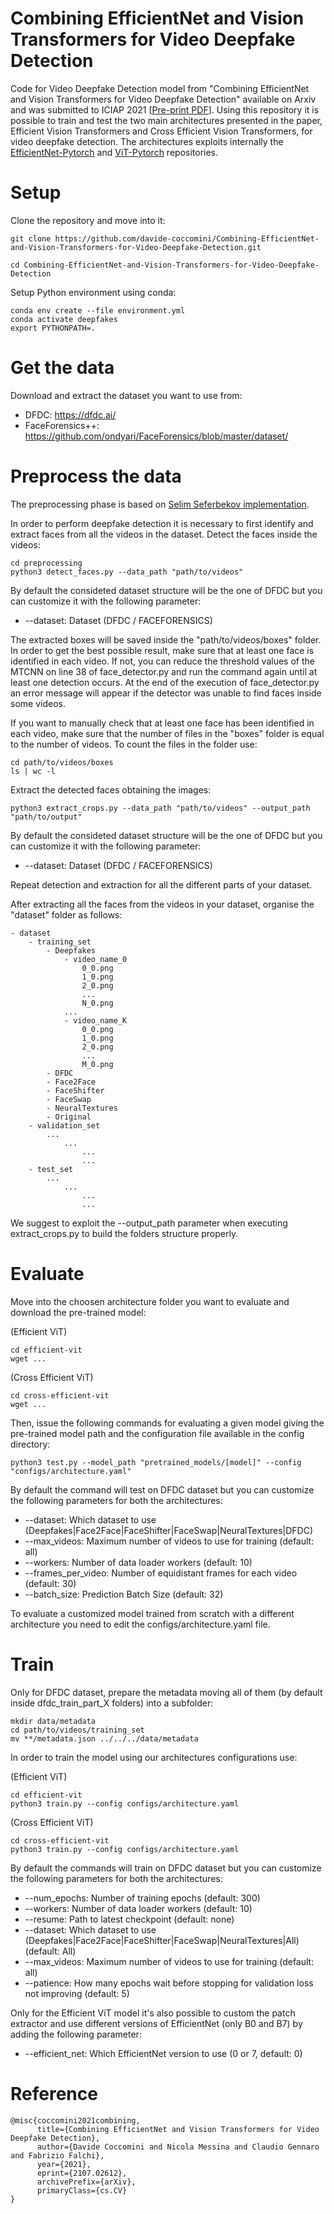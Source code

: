 # Combining EfficientNet and Vision Transformers for Video Deepfake Detection

Code for Video Deepfake Detection model from "Combining EfficientNet and Vision Transformers for Video Deepfake Detection" available on Arxiv and was submitted to ICIAP 2021 [<a href="https://arxiv.org/abs/2107.02612">Pre-print PDF</a>]. Using this repository it is possible to train and test the two main architectures presented in the paper, Efficient Vision Transformers and Cross Efficient Vision Transformers, for video deepfake detection.
The architectures exploits internally the <a href="https://github.com/lukemelas/EfficientNet-PyTorch">EfficientNet-Pytorch</a> and <a href="https://github.com/lucidrains/vit-pytorch/tree/main/vit_pytorch">ViT-Pytorch</a> repositories.
# Setup
Clone the repository and move into it:
```
git clone https://github.com/davide-coccomini/Combining-EfficientNet-and-Vision-Transformers-for-Video-Deepfake-Detection.git

cd Combining-EfficientNet-and-Vision-Transformers-for-Video-Deepfake-Detection
```

Setup Python environment using conda:
```
conda env create --file environment.yml
conda activate deepfakes
export PYTHONPATH=.
```

# Get the data
Download and extract the dataset you want to use from:
- DFDC: https://dfdc.ai/
- FaceForensics++: https://github.com/ondyari/FaceForensics/blob/master/dataset/



# Preprocess the data
The preprocessing phase is based on <a href="https://github.com/selimsef/dfdc_deepfake_challenge">Selim Seferbekov implementation</a>.

In order to perform deepfake detection it is necessary to first identify and extract faces from all the videos in the dataset.
Detect the faces inside the videos:
```
cd preprocessing
python3 detect_faces.py --data_path "path/to/videos"
```
By default the consideted dataset structure will be the one of DFDC but you can customize it with the following parameter:
- --dataset: Dataset (DFDC / FACEFORENSICS)


The extracted boxes will be saved inside the "path/to/videos/boxes" folder.
In order to get the best possible result, make sure that at least one face is identified in each video. If not, you can reduce the threshold values of the MTCNN on line 38 of face_detector.py and run the command again until at least one detection occurs.
At the end of the execution of face_detector.py an error message will appear if the detector was unable to find faces inside some videos.

If you want to manually check that at least one face has been identified in each video, make sure that the number of files in the "boxes" folder is equal to the number of videos. To count the files in the folder use:
```
cd path/to/videos/boxes
ls | wc -l
```

Extract the detected faces obtaining the images:
```
python3 extract_crops.py --data_path "path/to/videos" --output_path "path/to/output"
```

By default the consideted dataset structure will be the one of DFDC but you can customize it with the following parameter:
- --dataset: Dataset (DFDC / FACEFORENSICS)

Repeat detection and extraction for all the different parts of your dataset.

After extracting all the faces from the videos in your dataset, organise the "dataset" folder as follows:
```
- dataset
    - training_set
        - Deepfakes
            - video_name_0
                0_0.png
                1_0.png
                2_0.png
                ...
                N_0.png
            ...
            - video_name_K
                0_0.png
                1_0.png
                2_0.png
                ...
                M_0.png
        - DFDC
        - Face2Face
        - FaceShifter
        - FaceSwap
        - NeuralTextures
        - Original
    - validation_set
        ...
            ...
                ...
                ...
    - test_set
        ...
            ...
                ...
                ...
```

We suggest to exploit the --output_path parameter when executing extract_crops.py to build the folders structure properly.

# Evaluate
Move into the choosen architecture folder you want to evaluate and download the pre-trained model:

(Efficient ViT)
```
cd efficient-vit
wget ...
```

(Cross Efficient ViT)
```
cd cross-efficient-vit
wget ...
```

Then, issue the following commands for evaluating a given model giving the pre-trained model path and the configuration file available in the config directory:
```
python3 test.py --model_path "pretrained_models/[model]" --config "configs/architecture.yaml"
```

By default the command will test on DFDC dataset but you can customize the following parameters for both the architectures:
- --dataset: Which dataset to use (Deepfakes|Face2Face|FaceShifter|FaceSwap|NeuralTextures|DFDC)
- --max_videos: Maximum number of videos to use for training (default: all)
- --workers: Number of data loader workers (default: 10)
- --frames_per_video: Number of equidistant frames for each video (default: 30)
- --batch_size: Prediction Batch Size (default: 32)



    
To evaluate a customized model trained from scratch with a different architecture you need to edit the configs/architecture.yaml file.

# Train
Only for DFDC dataset, prepare the metadata moving all of them (by default inside dfdc_train_part_X folders) into a subfolder:
```
mkdir data/metadata
cd path/to/videos/training_set
mv **/metadata.json ../../../data/metadata
```

In order to train the model using our architectures configurations use:

(Efficient ViT)
```
cd efficient-vit
python3 train.py --config configs/architecture.yaml
```

(Cross Efficient ViT)
```
cd cross-efficient-vit
python3 train.py --config configs/architecture.yaml
```

By default the commands will train on DFDC dataset but you can customize the following parameters for both the architectures:
- --num_epochs: Number of training epochs (default: 300)
- --workers: Number of data loader workers (default: 10)
- --resume: Path to latest checkpoint (default: none)
- --dataset: Which dataset to use (Deepfakes|Face2Face|FaceShifter|FaceSwap|NeuralTextures|All) (default: All)
- --max_videos: Maximum number of videos to use for training (default: all)
- --patience: How many epochs wait before stopping for validation loss not improving (default: 5)
    

Only for the Efficient ViT model it's also possible to custom the patch extractor and use different versions of EfficientNet (only B0 and B7) by adding the following parameter:
- --efficient_net: Which EfficientNet version to use (0 or 7, default: 0)


# Reference
```
@misc{coccomini2021combining,
      title={Combining EfficientNet and Vision Transformers for Video Deepfake Detection}, 
      author={Davide Coccomini and Nicola Messina and Claudio Gennaro and Fabrizio Falchi},
      year={2021},
      eprint={2107.02612},
      archivePrefix={arXiv},
      primaryClass={cs.CV}
}
```

